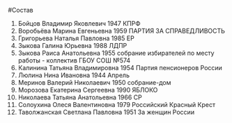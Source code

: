 #Состав
1. Бойцов Владимир Яковлевич 1947 КПРФ
2. Воробьёва Марина Евгеньевна 1959 ПАРТИЯ ЗА СПРАВЕДЛИВОСТЬ
3. Григорьева Наталья Павловна 1985 ЕР
4. Зыкова Галина Юрьевна 1988 ЛДПР
5. Зыкова Раиса Анатольевна 1955 собрание избирателей по месту работы - коллектив ГБОУ СОШ №574
6. Калинина Татьяна Владимировна 1954 Партия пенсионеров России
7. Люлина Нина Ивановна 1944 Апрель
8. Меринов Валерий Николаевич 1950 собрание-дом
9. Морозова Екатерина Сергеевна 1990 ЯБЛОКО
10. Николаева Татьяна Анатольевна 1966 СР
11. Солоухина Олеся Валентиновна 1979 Российский Красный Крест
12. Таволжанская Светлана Павловна 1951 За женщин России
